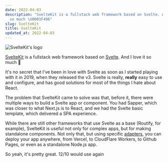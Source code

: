```yaml
---
date: 2022-04-03
description: "SvelteKit is a fullstack web framework based on Svelte. And I love it
  so much \U0001F496"
slug: SvelteKit
title: SvelteKit
updated_at: 2022-04-03
---
```

   
![SvelteKit's logo](../assets/sveltekit.png)   
   
[SvelteKit](https://kit.svelte.dev/) is a fullstack web framework based on [Svelte](https://svelte.dev/). And I love it so much 💖   
   
It's no secret that I've been in love with Svelte as soon as I started playing with it in 2019, when they released the v3. Svelte is really, **really** easy to use and configure, and has good solutions for most of the things I hate about React.   
   
The problem that SvelteKit came to solve was that, before it, there were multiple ways to build a Svelte app or component. You had Sapper, which was closer to what Next.js is to React, and we had the Svelte basic template, which delivered a SPA experience.   
   
While there are still other frameworks that use Svelte as a base (Routify, for example), SvelteKit is useful not only for complex apps, but for making standalone components. Not only that, but using specific [adapters](https://kit.svelte.dev/docs/adapters), you can deploy your app anywhere, from Vercel, to CloudFlare Workers, to Github Pages, or even as a standalone Node.js app.   
   
So yeah, it's pretty great. 12/10 would use again